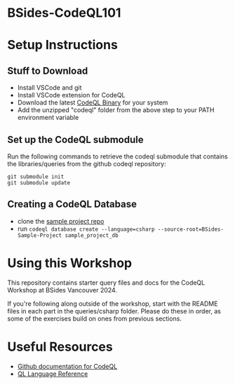 # BSides-CodeQL101

# Setup Instructions

## Stuff to Download
 - Install VSCode and git
 - Install VSCode extension for CodeQL
 - Download the latest [CodeQL Binary](https://github.com/github/codeql-cli-binaries/releases) for your system
 - Add the unzipped "codeql" folder from the above step to your PATH environment variable

## Set up the CodeQL submodule
Run the following commands to retrieve the codeql submodule that contains the libraries/queries from the github codeql repository:

```
git submodule init
git submodule update
```

## Creating a CodeQL Database
- clone the [sample project repo](https://github.com/chanel-y/BSides-Sample-Project)
- run `codeql database create --language=csharp --source-root=BSides-Sample-Project sample_project_db`

# Using this Workshop
This repository contains starter query files and docs for the CodeQL Workshop at BSides Vancouver 2024. 

If you're following along outside of the workshop, start with the README files in each part in the queries/csharp folder. Please do these in order, as some of the exercises build on ones from previous sections. 

# Useful Resources
 - [Github documentation for CodeQL](https://codeql.github.com/)
 - [QL Language Reference](https://codeql.github.com/docs/ql-language-reference/)
